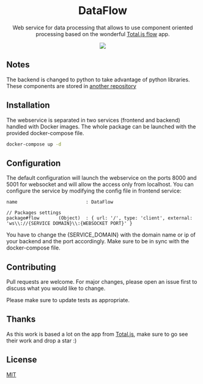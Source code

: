<h1 align='center'>DataFlow</h1>
<p align='center'>Web service for data processing that allows to use component oriented processing based on the wonderful <a href="https://github.com/totaljs/flow">Total.js flow</a> app.</p>
<p align='center'><a href="https://action-badges.now.sh"><img src="https://action-badges.now.sh/Rarioty/DataFlow" /></a></p>

## Notes 

The backend is changed to python to take advantage of python libraries. These components are stored in [another repository](https://github.com/Rarioty/DataFlow-Components)

## Installation

The webservice is separated in two services (frontend and backend) handled with Docker images. The whole package can be launched with the provided docker-compose file.

```bash
docker-compose up -d
```

## Configuration

The default configuration will launch the webservice on the ports 8000 and 5001 for websocket and will allow the access only from localhost. You can configure the service by modifying the config file in frontend service:

```
name                         : DataFlow

// Packages settings
package#flow       (Object)  : { url: '/', type: 'client', external: 'ws\\://{SERVICE DOMAIN}\\:{WEBSOCKET PORT}' }
```

You have to change the {SERVICE_DOMAIN} with the domain name or ip of your backend and the port accordingly. Make sure to be in sync with the docker-compose file.

## Contributing

Pull requests are welcome. For major changes, please open an issue first to discuss what you would like to change.

Please make sure to update tests as appropriate.

## Thanks

As this work is based a lot on the app from [Total.js](https://github.com/totaljs), make sure to go see their work and drop a star :)

## License
[MIT](LICENSE)

